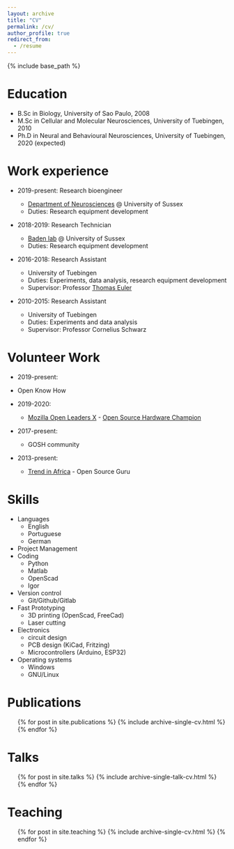 ```yaml
---
layout: archive
title: "CV"
permalink: /cv/
author_profile: true
redirect_from:
  - /resume
---
```


{% include base_path %}

Education
======
* B.Sc in Biology, University of Sao Paulo, 2008
* M.Sc in Cellular and Molecular Neurosciences, University of Tuebingen, 2010
* Ph.D in Neural and Behavioural Neurosciences, University of Tuebingen, 2020 (expected)

Work experience
======
* 2019-present: Research bioengineer
  * [Department of Neurosciences](http://www.sussex.ac.uk/sussexneuroscience/) @ University of Sussex
  * Duties: Research equipment development

* 2018-2019: Research Technician
  * [Baden lab](badenlab.org) @ University of Sussex
  * Duties: Research equipment development

* 2016-2018: Research Assistant
  * University of Tuebingen
  * Duties: Experiments, data analysis, research equipment development
  * Supervisor: Professor [Thomas Euler](http://eulerlab.de/)

* 2010-2015: Research Assistant
  * University of Tuebingen
  * Duties: Experiments and data analysis
  * Supervisor: Professor Cornelius Schwarz

Volunteer Work
======

* 2019-present:
 - Open Know How

* 2019-2020:
  * [Mozilla Open Leaders X](https://foundation.mozilla.org/en/opportunity/mozilla-open-leaders/open-leaders-x/) - [Open Source Hardware Champion](https://www.mozillapulse.org/profile/1550)

* 2017-present:
  * GOSH community

* 2013-present:
    * [Trend in Africa](trendinafrica.org) - Open Source Guru


Skills
======
* Languages
  * English
  * Portuguese
  * German
* Project Management
* Coding
  * Python
  * Matlab
  * OpenScad
  * Igor
* Version control
  * Git/Github/Gitlab
* Fast Prototyping
  * 3D printing (OpenScad, FreeCad)
  * Laser cutting
* Electronics
  * circuit design
  * PCB design (KiCad, Fritzing)
  * Microcontrollers (Arduino, ESP32)
* Operating systems  
  * Windows   
  * GNU/Linux

Publications
======
  <ul>{% for post in site.publications %}
    {% include archive-single-cv.html %}
  {% endfor %}</ul>

Talks
======
  <ul>{% for post in site.talks %}
    {% include archive-single-talk-cv.html %}
  {% endfor %}</ul>

Teaching
======
  <ul>{% for post in site.teaching %}
    {% include archive-single-cv.html %}
  {% endfor %}</ul>
